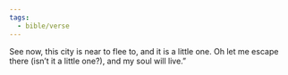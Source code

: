 ```yaml
---
tags:
  - bible/verse
---
```

See now, this city is near to flee to, and it is a little one. Oh let me escape there (isn’t it a little one?), and my soul will live.”